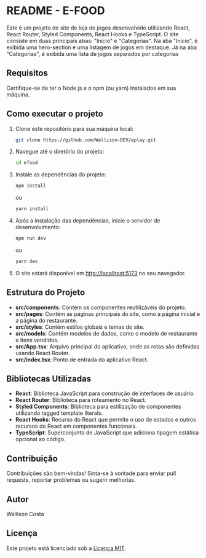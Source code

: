 # README - E-FOOD

Este é um projeto de site de loja de jogos desenvolvido utilizando React, React Router, Styled Components, React Hooks e TypeScript. O site consiste em duas principais abas: "Início" e "Categorias". Na aba "Início", é exibida uma hero-section e uma listagem de jogos em destaque. Já na aba "Categorias", é exibida uma lista de jogos separados por categorias

## Requisitos

Certifique-se de ter o Node.js e o npm (ou yarn) instalados em sua máquina.

## Como executar o projeto

1. Clone este repositório para sua máquina local:

    ```bash
    git clone https://github.com/Wallison-DEV/eplay.git
    ```

2. Navegue até o diretório do projeto:

    ```bash
    cd efood
    ```

3. Instale as dependências do projeto:

    ```bash
    npm install
    ```

    ou

    ```bash
    yarn install
    ```

4. Após a instalação das dependências, inicie o servidor de desenvolvimento:

    ```bash
    npm run dev
    ```

    ou

    ```bash
    yarn dev
    ```

5. O site estará disponível em [http://localhost:5173](http://localhost:5173) no seu navegador.

## Estrutura do Projeto

-   **src/components**: Contém os componentes reutilizáveis do projeto.
-   **src/pages**: Contém as páginas principais do site, como a página inicial e a página do restaurante.
-   **src/styles**: Contém estilos globais e temas do site.
-   **src/models**: Contém modelos de dados, como o modelo de restaurante e itens vendidos.
-   **src/App.tsx**: Arquivo principal do aplicativo, onde as rotas são definidas usando React Router.
-   **src/index.tsx**: Ponto de entrada do aplicativo React.

## Bibliotecas Utilizadas

-   **React**: Biblioteca JavaScript para construção de interfaces de usuário.
-   **React Router**: Biblioteca para roteamento no React.
-   **Styled Components**: Biblioteca para estilização de componentes utilizando tagged template literals.
-   **React Hooks**: Recurso do React que permite o uso de estados e outros recursos do React em componentes funcionais.
-   **TypeScript**: Superconjunto de JavaScript que adiciona tipagem estática opcional ao código.

## Contribuição

Contribuições são bem-vindas! Sinta-se à vontade para enviar pull requests, reportar problemas ou sugerir melhorias.

## Autor

Wallison Costa

## Licença

Este projeto está licenciado sob a [Licença MIT](https://opensource.org/licenses/MIT).
